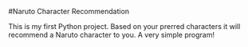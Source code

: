 #Naruto Character Recommendation

This is my first Python project. Based on your prerred characters it will recommend a Naruto character to you. A very simple program!
